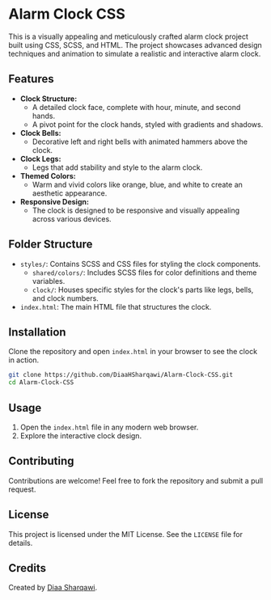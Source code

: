# Alarm Clock CSS

This is a visually appealing and meticulously crafted alarm clock project built using CSS, SCSS, and HTML. The project showcases advanced design techniques and animation to simulate a realistic and interactive alarm clock.

## Features

- **Clock Structure:** 
  - A detailed clock face, complete with hour, minute, and second hands.
  - A pivot point for the clock hands, styled with gradients and shadows.
- **Clock Bells:**
  - Decorative left and right bells with animated hammers above the clock.
- **Clock Legs:**
  - Legs that add stability and style to the alarm clock.
- **Themed Colors:**
  - Warm and vivid colors like orange, blue, and white to create an aesthetic appearance.
- **Responsive Design:**
  - The clock is designed to be responsive and visually appealing across various devices.

## Folder Structure

- `styles/`: Contains SCSS and CSS files for styling the clock components.
  - `shared/colors/`: Includes SCSS files for color definitions and theme variables.
  - `clock/`: Houses specific styles for the clock's parts like legs, bells, and clock numbers.
- `index.html`: The main HTML file that structures the clock.

## Installation

Clone the repository and open `index.html` in your browser to see the clock in action.

```bash
git clone https://github.com/DiaaHSharqawi/Alarm-Clock-CSS.git
cd Alarm-Clock-CSS
```

## Usage

1. Open the `index.html` file in any modern web browser.
2. Explore the interactive clock design.

## Contributing

Contributions are welcome! Feel free to fork the repository and submit a pull request.

## License

This project is licensed under the MIT License. See the `LICENSE` file for details.

## Credits

Created by [Diaa Sharqawi](https://github.com/DiaaHSharqawi).

